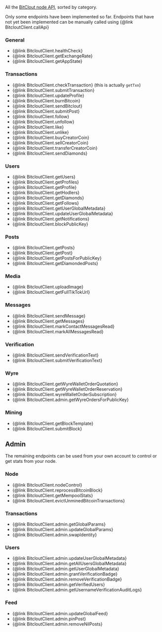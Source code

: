 All the [BitClout node API](https://docs.bitclout.com/devs/backend-api), sorted by category. 

Only some endpoints have been implemented so far. Endpoints that have not yet been implemented can be manually called using {@link BitcloutClient.callApi}

### General

- {@link BitcloutClient.healthCheck}
- {@link BitcloutClient.getExchangeRate}
- {@link BitcloutClient.getAppState}

### Transactions

- {@link BitcloutClient.checkTransaction} (this is actually `getTxn`)
- {@link BitcloutClient.submitTransaction}
- {@link BitcloutClient.updateProfile}
- {@link BitcloutClient.burnBitcoin}
- {@link BitcloutClient.sendBitclout}
- {@link BitcloutClient.submitPost}
- {@link BitcloutClient.follow}
- {@link BitcloutClient.unfollow}
- {@link BitcloutClient.like}
- {@link BitcloutClient.unlike}
- {@link BitcloutClient.buyCreatorCoin}
- {@link BitcloutClient.sellCreatorCoin}
- {@link BitcloutClient.transferCreatorCoin}
- {@link BitcloutClient.sendDiamonds}

### Users

- {@link BitcloutClient.getUsers}
- {@link BitcloutClient.getProfiles}
- {@link BitcloutClient.getProfile}
- {@link BitcloutClient.getHodlers}
- {@link BitcloutClient.getDiamonds}
- {@link BitcloutClient.getFollows}
- {@link BitcloutClient.getUserGlobalMetadata}
- {@link BitcloutClient.updateUserGlobalMetadata}
- {@link BitcloutClient.getNotifications}
- {@link BitcloutClient.blockPublicKey}

### Posts

- {@link BitcloutClient.getPosts}
- {@link BitcloutClient.getPost}
- {@link BitcloutClient.getPostsForPublicKey}
- {@link BitcloutClient.getDiamondedPosts}

### Media

- {@link BitcloutClient.uploadImage}
- {@link BitcloutClient.getFullTikTokUrl}

### Messages

- {@link BitcloutClient.sendMessage}
- {@link BitcloutClient.getMessages}
- {@link BitcloutClient.markContactMessagesRead}
- {@link BitcloutClient.markAllMessagesRead}

### Verification

- {@link BitcloutClient.sendVerificationText}
- {@link BitcloutClient.submitVerificationText}

### Wyre

- {@link BitcloutClient.getWyreWalletOrderQuotation}
- {@link BitcloutClient.getWyreWalletOrderReservation}
- {@link BitcloutClient.wyreWalletOrderSubscription}
- {@link BitcloutClient.admin.getWyreOrdersForPublicKey}

### Mining

- {@link BitcloutClient.getBlockTemplate}
- {@link BitcloutClient.submitBlock}

## Admin

The remaining endpoints can be used from your own account to control or get stats from your node.

### Node
- {@link BitcloutClient.nodeControl}
- {@link BitcloutClient.reprocessBitcoinBlock}
- {@link BitcloutClient.getMempoolStats}
- {@link BitcloutClient.evictUnminedBitcoinTransactions}

### Transactions

- {@link BitcloutClient.admin.getGlobalParams}
- {@link BitcloutClient.admin.updateGlobalParams}
- {@link BitcloutClient.admin.swapIdentity}

### Users

- {@link BitcloutClient.admin.updateUserGlobalMetadata}
- {@link BitcloutClient.admin.getAllUsersGlobalMetadata}
- {@link BitcloutClient.admin.getUserGlobalMetadata}
- {@link BitcloutClient.admin.grantVerificationBadge}
- {@link BitcloutClient.admin.removeVerificationBadge}
- {@link BitcloutClient.admin.getVerifiedUsers}
- {@link BitcloutClient.admin.getUsernameVerificationAuditLogs}

### Feed

- {@link BitcloutClient.admin.updateGlobalFeed}
- {@link BitcloutClient.admin.pinPost}
- {@link BitcloutClient.admin.removeNilPosts}
